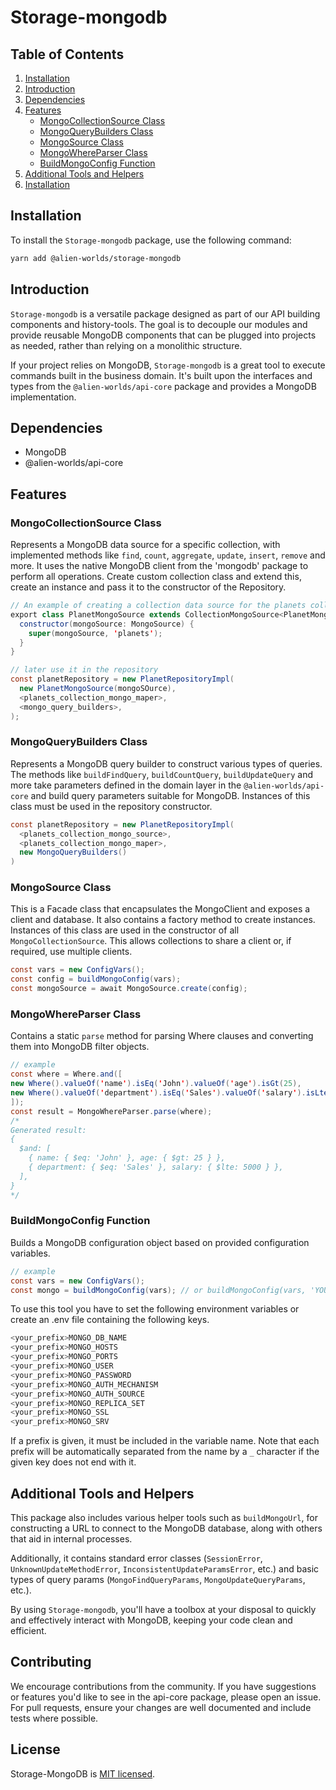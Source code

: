 # Storage-mongodb

## Table of Contents

1. [Installation](#installation)
2. [Introduction](#introduction)
3. [Dependencies](#dependencies)
4. [Features](#features)
   - [MongoCollectionSource Class](#mongocollectionsource-class)
   - [MongoQueryBuilders Class](#mongoquerybuilders-class)
   - [MongoSource Class](#mongosource-class)
   - [MongoWhereParser Class](#mongowhereparser-class)
   - [BuildMongoConfig Function](#buildmongoconfig-function)
5. [Additional Tools and Helpers](#additional-tools-and-helpers)
6. [Installation](#installation)

## Installation

To install the `Storage-mongodb` package, use the following command:

```bash
yarn add @alien-worlds/storage-mongodb
```

## Introduction

`Storage-mongodb` is a versatile package designed as part of our API building components and history-tools. The goal is to decouple our modules and provide reusable MongoDB components that can be plugged into projects as needed, rather than relying on a monolithic structure.

If your project relies on MongoDB, `Storage-mongodb` is a great tool to execute commands built in the business domain. It's built upon the interfaces and types from the `@alien-worlds/api-core` package and provides a MongoDB implementation.

## Dependencies

- MongoDB
- @alien-worlds/api-core

## Features

### MongoCollectionSource Class

Represents a MongoDB data source for a specific collection, with implemented methods like `find`, `count`, `aggregate`, `update`, `insert`, `remove` and more. It uses the native MongoDB client from the 'mongodb' package to perform all operations. Create custom collection class and extend this, create an instance and pass it to the constructor of the Repository.

```java
// An example of creating a collection data source for the planets collection
export class PlanetMongoSource extends CollectionMongoSource<PlanetMongoModel> {
  constructor(mongoSource: MongoSource) {
    super(mongoSource, 'planets');
  }
}

// later use it in the repository
const planetRepository = new PlanetRepositoryImpl(
  new PlanetMongoSource(mongoSOurce),
  <planets_collection_mongo_maper>,
  <mongo_query_builders>,
);

```
### MongoQueryBuilders Class

Represents a MongoDB query builder to construct various types of queries. The methods like `buildFindQuery`, `buildCountQuery`, `buildUpdateQuery` and more take parameters defined in the domain layer in the `@alien-worlds/api-core` and build query parameters suitable for MongoDB. Instances of this class must be used in the repository constructor.

```java
const planetRepository = new PlanetRepositoryImpl(
  <planets_collection_mongo_source>,
  <planets_collection_mongo_maper>,
  new MongoQueryBuilders()
)
```

### MongoSource Class

This is a Facade class that encapsulates the MongoClient and exposes a client and database. It also contains a factory method to create instances. Instances of this class are used in the constructor of all `MongoCollectionSource`. This allows collections to share a client or, if required, use multiple clients.
```java
const vars = new ConfigVars();
const config = buildMongoConfig(vars);
const mongoSource = await MongoSource.create(config);
```

### MongoWhereParser Class

Contains a static `parse` method for parsing Where clauses and converting them into MongoDB filter objects.
```java
// example
const where = Where.and([
new Where().valueOf('name').isEq('John').valueOf('age').isGt(25),
new Where().valueOf('department').isEq('Sales').valueOf('salary').isLte(5000),
]);
const result = MongoWhereParser.parse(where);
/*
Generated result:
{
  $and: [
    { name: { $eq: 'John' }, age: { $gt: 25 } },
    { department: { $eq: 'Sales' }, salary: { $lte: 5000 } },
  ],
}
*/
```

### BuildMongoConfig Function

Builds a MongoDB configuration object based on provided configuration variables.
```java
// example
const vars = new ConfigVars();
const mongo = buildMongoConfig(vars); // or buildMongoConfig(vars, 'YOUR_PREFIX');

```
To use this tool you have to set the following environment variables or create an .env file containing the following keys.

```bash
<your_prefix>MONGO_DB_NAME
<your_prefix>MONGO_HOSTS
<your_prefix>MONGO_PORTS
<your_prefix>MONGO_USER
<your_prefix>MONGO_PASSWORD
<your_prefix>MONGO_AUTH_MECHANISM
<your_prefix>MONGO_AUTH_SOURCE
<your_prefix>MONGO_REPLICA_SET
<your_prefix>MONGO_SSL
<your_prefix>MONGO_SRV
```
If a prefix is given, it must be included in the variable name. Note that each prefix will be automatically separated from the name by a `_` character if the given key does not end with it.


## Additional Tools and Helpers

This package also includes various helper tools such as `buildMongoUrl`, for constructing a URL to connect to the MongoDB database, along with others that aid in internal processes.

Additionally, it contains standard error classes (`SessionError`, `UnknownUpdateMethodError`, `InconsistentUpdateParamsError`, etc.) and basic types of query params (`MongoFindQueryParams`, `MongoUpdateQueryParams`, etc.).

By using `Storage-mongodb`, you'll have a toolbox at your disposal to quickly and effectively interact with MongoDB, keeping your code clean and efficient.

## Contributing

We encourage contributions from the community. If you have suggestions or features you'd like to see in the api-core package, please open an issue. For pull requests, ensure your changes are well documented and include tests where possible.

## License

Storage-MongoDB is [MIT licensed](./LICENSE).

